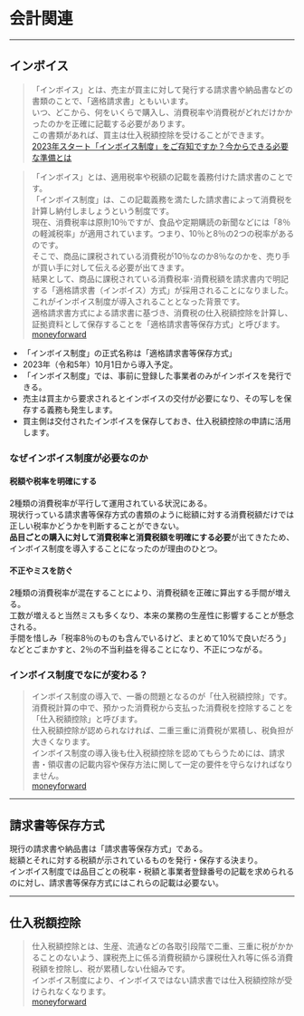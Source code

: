# 会計関連

---

## インボイス

>「インボイス」とは、売主が買主に対して発行する請求書や納品書などの書類のことで、「適格請求書」ともいいます。  
いつ、どこから、何をいくらで購入し、消費税率や消費税がどれだけかかったのかを正確に記載する必要があります。  
この書類があれば、買主は仕入税額控除を受けることができます。  
[2023年スタート「インボイス制度」をご存知ですか？今からできる必要な準備とは](https://www.rakurakuhanbai.jp/column/2021/0706.php?gclid=EAIaIQobChMIzsWO7u6I-gIVjX4rCh12xgtkEAAYASAAEgKDDfD_BwE)  

<!--  -->
>「インボイス」とは、適用税率や税額の記載を義務付けた請求書のことです。  
「インボイス制度」は、この記載義務を満たした請求書によって消費税を計算し納付しましょうという制度です。  
現在、消費税率は原則10％ですが、食品や定期購読の新聞などには「8％の軽減税率」が適用されています。つまり、10％と8％の2つの税率があるのです。  
そこで、商品に課税されている消費税が10％なのか8％なのかを、売り手が買い手に対して伝える必要が出てきます。  
結果として、商品に課税されている消費税率･消費税額を請求書内で明記する「適格請求書（インボイス）方式」が採用されることになりました。  
これがインボイス制度が導入されることとなった背景です。  
適格請求書方式による請求書に基づき、消費税の仕入税額控除を計算し、証拠資料として保存することを「適格請求書等保存方式」と呼びます。  
[moneyforward](https://biz.moneyforward.com/invoice/basic/48071/)  

- 「インボイス制度」の正式名称は「適格請求書等保存方式」  
- 2023年（令和5年）10月1日から導入予定。  
- 「インボイス制度」では、事前に登録した事業者のみがインボイスを発行できる。  
- 売主は買主から要求されるとインボイスの交付が必要になり、その写しを保存する義務も発生します。
- 買主側は交付されたインボイスを保存しておき、仕入税額控除の申請に活用します。  

### なぜインボイス制度が必要なのか

#### 税額や税率を明確にする  

2種類の消費税率が平行して運用されている状況にある。  
現状行っている請求書等保存方式の書類のように総額に対する消費税額だけでは正しい税率かどうかを判断することができない。  
**品目ごとの購入に対して消費税率と消費税額を明確にする必要**が出てきたため、インボイス制度を導入することになったのが理由のひとつ。  

#### 不正やミスを防ぐ  

2種類の消費税率が混在することにより、消費税額を正確に算出する手間が増える。  
工数が増えると当然ミスも多くなり、本来の業務の生産性に影響することが懸念される。  
手間を惜しみ「税率8％のものも含んでいるけど、まとめて10%で良いだろう」などとごまかすと、2％の不当利益を得ることになり、不正につながる。  

### インボイス制度でなにが変わる？

>インボイス制度の導入で、一番の問題となるのが「仕入税額控除」です。  
消費税計算の中で、預かった消費税から支払った消費税を控除することを「仕入税額控除」と呼びます。  
仕入税額控除が認められなければ、二重三重に消費税が累積し、税負担が大きくなります。  
インボイス制度の導入後も仕入税額控除を認めてもらうためには、請求書・領収書の記載内容や保存方法に関して一定の要件を守らなければなりません。  
[moneyforward](https://biz.moneyforward.com/invoice/basic/48071/)  

---

## 請求書等保存方式

現行の請求書や納品書は「請求書等保存方式」である。  
総額とそれに対する税額が示されているものを発行・保存する決まり。  
インボイス制度では品目ごとの税率・税額と事業者登録番号の記載を求められるのに対し、請求書等保存方式にはこれらの記載は必要ない。  

---

## 仕入税額控除

>仕入税額控除とは、生産、流通などの各取引段階で二重、三重に税がかかることのないよう、課税売上に係る消費税額から課税仕入れ等に係る消費税額を控除し、税が累積しない仕組みです。  
インボイス制度により、インボイスではない請求書では仕入税額控除が受けられなくなります。  
[moneyforward](https://biz.moneyforward.com/invoice-about/?provider=google&provider_info=ivsystem_gs_ge_kwd-740727884137_&utm_source=google&utm_medium=cpc&utm_campaign=ivsystem_gs_ge_kwd-740727884137_&gclid=EAIaIQobChMIzsWO7u6I-gIVjX4rCh12xgtkEAAYAiAAEgIFdfD_BwE)  
